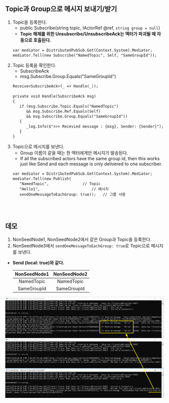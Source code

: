 ## Topic과 Group으로 메시지 보내기/받기
1. Topic을 등록한다.
   - public Subscribe(string topic, IActorRef @ref, `string group = null`)
   - **Topic 해제를 위한 Unsubscribe/UnsubscribeAck는 액터가 파괴될 때 자동으로 호출된다.**
   ```
   var mediator = DistributedPubSub.Get(Context.System).Mediator;
   mediator.Tell(new Subscribe("NamedTopic", Self, "SameGroupId"));
   ```
1. Topic 등록을 확인한다.
   - SubscribeAck
   - msg.Subscribe.Group.Equals("SameGroupId")
   ```
   Receive<SubscribeAck>(_ => Handle(_));
   
   private void Handle(SubscribeAck msg)
   {
      if (msg.Subscribe.Topic.Equals("NamedTopic")
   	     && msg.Subscribe.Ref.Equals(Self)
   	     && msg.Subscribe.Group.Equals("SameGroupId"))
      {
   	     _log.Info($">>> Recevied message : {msg}, Sender: {Sender}");
      }
   }
   ```
1. Topic으로 메시지를 보낸다.
   - Group 이름이 같을 때는 한 액터에게만 메시지가 발송된다.
   - If all the subscribed actors have the same group id, then this works just like Send and each message is only delivered to one subscriber.
   ```
   var mediator = DistributedPubSub.Get(Context.System).Mediator;
   mediator.Tell(new Publish(
      "NamedTopic",               // Topic
      "Hello1",                       // 메시지
      sendOneMessageToEachGroup: true));   // 그룹 사용
   ```

<br/>
<br/>

## 데모
1. NonSeedNode1, NonSeedNode2에서 같은 Group과 Topic을 등록한다.
2. NonSeedNode3에서 `sendOneMessageToEachGroup: true`로 Topic으로 메시지를 보낸다.
- **Send (local: true)와 같다.**

   | NonSeedNode1 | NonSeedNode2 |
   |:--:|:--:|
   | NamedTopic | NamedTopic |
   | SameGroupId | SameGroupId |

![](./Images/Demo.png)
